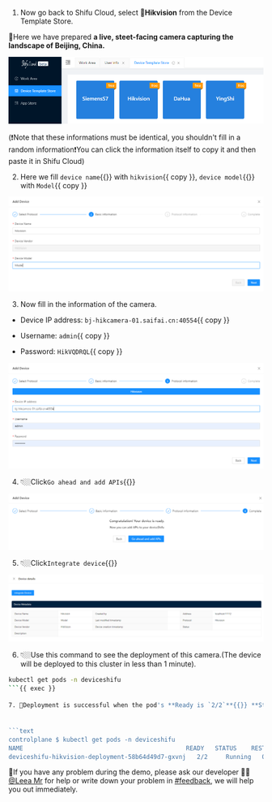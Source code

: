 1. Now go back to Shifu Cloud, select 📸**Hikvision** from the Device Template Store.

🌃Here we have prepared **a live, steet-facing camera capturing the landscape of Beijing, China.**

![choose hikvision](https://github.com/Edgenesis/killercoda-shifu-demo/blob/main/images/template-en.png)

(❗️Note that these informations must be identical, you shouldn't fill in a random information❗️You can click the information itself to copy it and then paste it in Shifu Cloud)

2. Here we fill `device name`{{}} with `hikvision`{{ copy }}, `device model`{{}} with `Model`{{ copy }}

![input device basic info](https://github.com/Edgenesis/killercoda-shifu-demo/blob/main/images/information1-en.png)

3. Now fill in the information of the camera.
   
- Device IP address: `bj-hikcamera-01.saifai.cn:40554`{{ copy }}

- Username: `admin`{{ copy }}

- Password: `HikVQDRQL`{{ copy }}

![input password](https://github.com/Edgenesis/killercoda-shifu-demo/blob/main/images/information2-en.png)

4. 👇🏼Click`Go ahead and add APIs`{{}} 

![ready](https://github.com/Edgenesis/killercoda-shifu-demo/blob/main/images/goahead-en.png)

5. 👇🏼Click`Integrate device`{{}} 

![interface Device](https://github.com/Edgenesis/killercoda-shifu-demo/blob/main/images/integrate-en.png)

6. 👇🏼Use this command to see the deployment of this camera.(The device will be deployed to this cluster in less than 1 minute).

```bash
kubectl get pods -n deviceshifu
```{{ exec }}

7. 👀Deployment is successful when the pod's **Ready is `2/2`**{{}} **Status is `Running`**{{}}


```text
controlplane $ kubectl get pods -n deviceshifu
NAME                                             READY   STATUS    RESTARTS   AGE
deviceshifu-hikvision-deployment-58b64d49d7-gxvnj   2/2     Running   0          21s
```

🔔If you have any problem during the demo, please ask our developer 👷🏽[@Leea Mr](https://shifuproj.slack.com/archives/D04MFP86D4J) for help or write down your problem in [#feedback](https://shifuproj.slack.com/archives/C04N5AJJL8Y), we will help you out immediately.